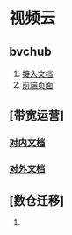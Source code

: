 # 视频云

## bvchub

1. [接入文档](https://info.bilibili.co/pages/viewpage.action?pageId=196956614)
2. [前端页面](http://bvc-hub.bilibili.co/#/ost-pili-manager/selfbuildmr?source=nerve)

## [带宽运营]

### [对内文档](https://info.bilibili.co/pages/viewpage.action?pageId=207579106)

### [对外文档](https://info.bilibili.co/display/cloud/hera+api)


## [数仓迁移]

1. []()